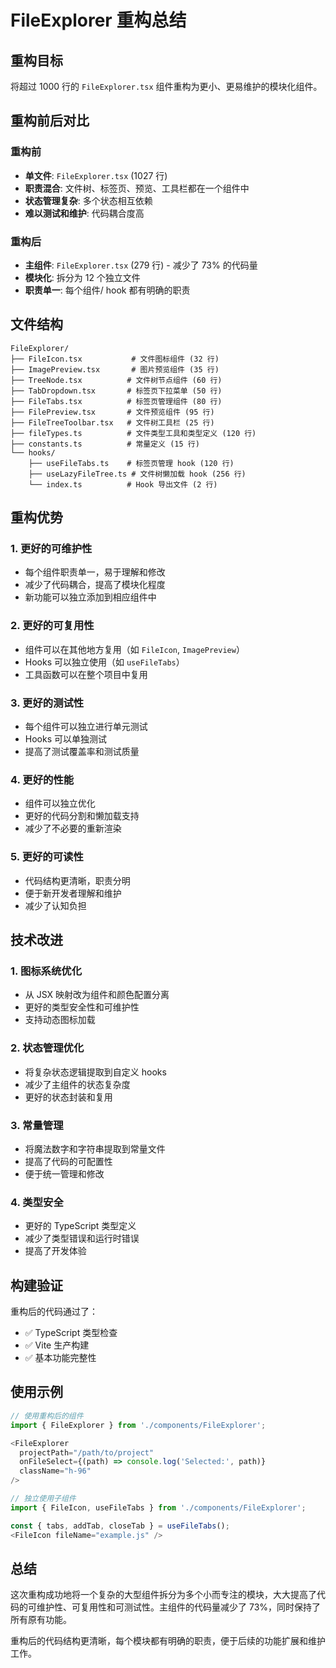 # FileExplorer 重构总结

## 重构目标
将超过 1000 行的 `FileExplorer.tsx` 组件重构为更小、更易维护的模块化组件。

## 重构前后对比

### 重构前
- **单文件**: `FileExplorer.tsx` (1027 行)
- **职责混合**: 文件树、标签页、预览、工具栏都在一个组件中
- **状态管理复杂**: 多个状态相互依赖
- **难以测试和维护**: 代码耦合度高

### 重构后
- **主组件**: `FileExplorer.tsx` (279 行) - 减少了 73% 的代码量
- **模块化**: 拆分为 12 个独立文件
- **职责单一**: 每个组件/ hook 都有明确的职责

## 文件结构

```
FileExplorer/
├── FileIcon.tsx           # 文件图标组件 (32 行)
├── ImagePreview.tsx       # 图片预览组件 (35 行)
├── TreeNode.tsx          # 文件树节点组件 (60 行)
├── TabDropdown.tsx       # 标签页下拉菜单 (50 行)
├── FileTabs.tsx          # 标签页管理组件 (80 行)
├── FilePreview.tsx       # 文件预览组件 (95 行)
├── FileTreeToolbar.tsx   # 文件树工具栏 (25 行)
├── fileTypes.ts          # 文件类型工具和类型定义 (120 行)
├── constants.ts          # 常量定义 (15 行)
└── hooks/
    ├── useFileTabs.ts    # 标签页管理 hook (120 行)
    ├── useLazyFileTree.ts # 文件树懒加载 hook (256 行)
    └── index.ts          # Hook 导出文件 (2 行)
```

## 重构优势

### 1. 更好的可维护性
- 每个组件职责单一，易于理解和修改
- 减少了代码耦合，提高了模块化程度
- 新功能可以独立添加到相应组件中

### 2. 更好的可复用性
- 组件可以在其他地方复用（如 `FileIcon`, `ImagePreview`）
- Hooks 可以独立使用（如 `useFileTabs`）
- 工具函数可以在整个项目中复用

### 3. 更好的测试性
- 每个组件可以独立进行单元测试
- Hooks 可以单独测试
- 提高了测试覆盖率和测试质量

### 4. 更好的性能
- 组件可以独立优化
- 更好的代码分割和懒加载支持
- 减少了不必要的重新渲染

### 5. 更好的可读性
- 代码结构更清晰，职责分明
- 便于新开发者理解和维护
- 减少了认知负担

## 技术改进

### 1. 图标系统优化
- 从 JSX 映射改为组件和颜色配置分离
- 更好的类型安全性和可维护性
- 支持动态图标加载

### 2. 状态管理优化
- 将复杂状态逻辑提取到自定义 hooks
- 减少了主组件的状态复杂度
- 更好的状态封装和复用

### 3. 常量管理
- 将魔法数字和字符串提取到常量文件
- 提高了代码的可配置性
- 便于统一管理和修改

### 4. 类型安全
- 更好的 TypeScript 类型定义
- 减少了类型错误和运行时错误
- 提高了开发体验

## 构建验证

重构后的代码通过了：
- ✅ TypeScript 类型检查
- ✅ Vite 生产构建
- ✅ 基本功能完整性

## 使用示例

```typescript
// 使用重构后的组件
import { FileExplorer } from './components/FileExplorer';

<FileExplorer 
  projectPath="/path/to/project"
  onFileSelect={(path) => console.log('Selected:', path)}
  className="h-96"
/>

// 独立使用子组件
import { FileIcon, useFileTabs } from './components/FileExplorer';

const { tabs, addTab, closeTab } = useFileTabs();
<FileIcon fileName="example.js" />
```

## 总结

这次重构成功地将一个复杂的大型组件拆分为多个小而专注的模块，大大提高了代码的可维护性、可复用性和可测试性。主组件的代码量减少了 73%，同时保持了所有原有功能。

重构后的代码结构更清晰，每个模块都有明确的职责，便于后续的功能扩展和维护工作。